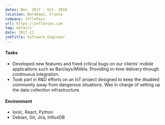 ```yaml
---
dates: Nov. 2017 - Oct. 2018
location: Bordeaux, France
company: InfleXsys
url: https://inflexsys.com
tag: details
date: 2017-11
jobTitle: Software Engineer
---
```


#### Tasks

- Developed new features and fixed critical bugs on our clients’ mobile applications such as Barclays/Milléis. Providing in-time delivery through continuous integration.
- Took part in R&D efforts on an IoT project designed to keep the disabled community away from dangerous situations. Was in charge of setting up the data collection infrastructure.

#### Environment

- Ionic, React, Python
- Debian, Git, Jira, InfluxDB